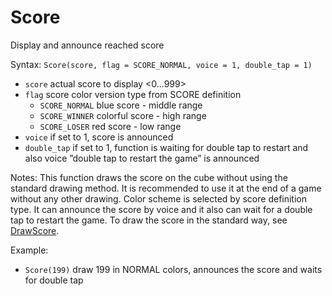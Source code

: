 # Score

Display and announce reached score

Syntax: `Score(score, flag = SCORE_NORMAL, voice = 1, double_tap = 1)`

* `score` actual score to display <0...999>
* `flag` score color version type from SCORE definition
  - `SCORE_NORMAL` blue score - middle range
  - `SCORE_WINNER` colorful score - high range
  - `SCORE_LOSER` red score - low range
* `voice` if set to 1, score is announced
* `double_tap` if set to 1, function is waiting for double tap to restart and also voice ”double tap to restart the game” is announced

Notes: This function draws the score on the cube without using the standard drawing method. 
It is recommended to use it at the end of a game without any other drawing. 
Color scheme is selected by score definition type. 
It can announce the score by voice and it also can wait for a double tap to restart the game. 
To draw the score in the standard way, see [DrawScore](drawscore.md).

Example:

* `Score(199)` draw 199 in NORMAL colors, announces the score and waits for double tap